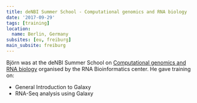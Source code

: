 ```yaml
---
title: deNBI Summer School - Computational genomics and RNA biology
date: '2017-09-29'
tags: [training]
location:
  name: Berlin, Germany
subsites: [eu, freiburg]
main_subsite: freiburg
---
```


Björn was at the deNBI Summer School on [Computational genomics and RNA biology](https://www.denbi.de/22-training-cat/training-courses/278-de-nbi-summer-school-computational-genomics-and-rna-biology) organised by the RNA Bioinformatics center.
He gave training on:

- General Introduction to Galaxy
- RNA-Seq analysis using Galaxy

